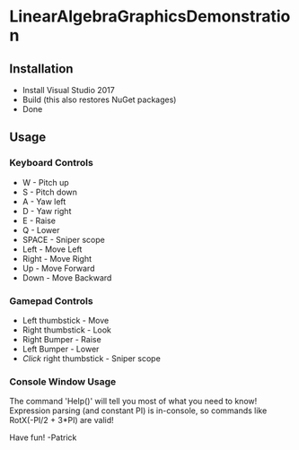 # LinearAlgebraGraphicsDemonstration

## Installation
* Install Visual Studio 2017
* Build (this also restores NuGet packages)
* Done

## Usage
### Keyboard Controls
* W - Pitch up
* S - Pitch down
* A - Yaw left
* D - Yaw right
* E - Raise
* Q - Lower
* SPACE - Sniper scope
* Left - Move Left
* Right - Move Right
* Up - Move Forward
* Down - Move Backward

### Gamepad Controls
* Left thumbstick - Move
* Right thumbstick - Look
* Right Bumper - Raise
* Left Bumper - Lower
* *Click* right thumbstick - Sniper scope

### Console Window Usage
The command 'Help()' will tell you most of what you need to know! Expression parsing (and constant PI) is in-console,
so commands like RotX(-PI/2 + 3*PI) are valid!

Have fun!
-Patrick
